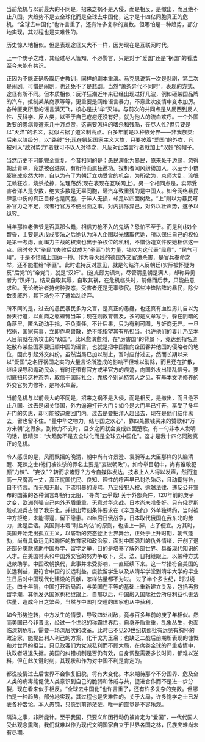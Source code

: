 当前危机与以前最大的不同是，招来之祸不是入侵，而是相反，是撤出，而且绝不止八国。大趋势不是去全球化而是全球去中国化，这才是十四亿同胞真正的危机。“全球去中国化”也许言重了，还有许多复杂的变数。但哪怕是一种趋势，部分地实现，其过程也是灾难性的。 

历史惊人地相似。但是表现途径又大不一样，因为现在是互联网时代。

上一个庚子之难，其经过尽人皆知，不必赘言，只是对于“爱国”还是“祸国”的看法至今未能有共识。

正因为不能正确吸取历史教训，同样的剧本重演。马克思说第一次是悲剧，第二次是闹剧。可惜是闹剧，也还免不了是悲剧。当然“萧条异代不同时”，表现的方式、途径有所不同。但本质相似：反洋狂潮近年来已经出现过好几波，例如砸某国品牌的汽车，抵制某某商家等等，更重要是网络语言暴力，不意此次疫情中变本加厉。各种匪夷所思的谣言满天飞，核心是扶“华”灭洋。与前次的共同点是从反西到反人性、反科学、反人类，以至于自己疮疤还没有好，就为他人的流血欢呼。一个外国政要的患病竟遭来几十万点赞，这需要怎样的嗜杀和残酷，丧尽人性?但只要是以“灭洋”的名义，就似占据了道义制高点。百多年前是以种族分界——非我族类;后来以阶级分，以“路线”分;现在祭起国家主义大旗，只要披着“爱国”的外衣，凡被列入“敌对势力”者就可不以人对待之，凡反对此类言行者就加上“汉奸”的帽子。

当然历史不可能完全重复。今昔相同的是：愚民演化为暴民，原来处于边缘，忽得朝廷青睐，竟然被召进京，有所恃而疯狂邀功。投机者闻风纷纷加入，以至于小群膨胀成庞然大物，自以为有了为朝廷立功受赏的机会，为所欲为，京师大乱，流氓无赖狂欢，烧杀抢掠，法理荡然(现在表现在互联网上)。另一个相同点是，实际受害者洋人是少数，绝大多数是无辜同胞，砸汽车致重残的是中国人。如今网络暴民肆意中伤的真正目标也是同胞，于洋人无损，却足以四面树敌。“上”则以为暴民可补官力之不足，或者行官方不便出面之事，对内排除异己，对外以壮声势，遂予以纵容。

当年那位老佛爷是否真那么蠢，相信刀枪不入的鬼话？恐怕不至于。而是利(权)令智昏，主要是从戊戌变法之后她认为洋人企图以光绪取代她，所以保住自己的权位是第一考虑，而竭力主战的权贵也出于争权位的私利，不惜伪造文件使她相信这一点。同时夸大“拳民”(失败后就成为“拳匪”)的力量，错以为这代表“民意”，“民气可用”。于是不惜赌上国运一搏。作为导火线的德国外交官遭杀害，是官兵奉命之举，还不能推给“拳匪”。此时谁持反对意见，就是勾结洋人反朝廷(实际被怀疑为反“后党”的“帝党”)，就是“汉奸”。(这点颇为讽刺，尽管清皇朝是满人，却称异见者为“汉奸”)。结果自取其辱，自取其祸，在危机临头时，前倨而后恭，只能曲意求和。无论统治者持何种姿态，受害者还是无辜黎民。那些冲锋陷阵的暴民，除少数贵戚外，其下场免不了遭始乱终弃。

所不同的是，过去的愚民暴民多为文盲，是真正的愚蠢，也还真有血性男儿自以为替天行道，以血肉之躯螳臂当车；现在则教育普及，多的是文章写手，躲在阴暗的角落里，匿名动动手指，不负责任，不计后果，只为有利可图，与奸商无异。一旦招祸，国家有事，立即作鸟兽散，绝不能指望其有所担当。也许他们的妻儿乃至本人目前就在所攻击的“敌国”。此风愈演愈烈，在“厉害国”的背景下，竟达到指名道姓散布某些国家要归顺中国的谣言，也就是把中国推向企图吞并他国的侵略者的地位，因此引起外交纠纷。虽然当局已加以制止，暂时应付过去，然而长期以来以“爱国”之名行祸国之实的大量言论所造成的影响不但难以消除，而且还在扩散，继续误导和煽动民众，有时还带有官方或半官方的痕迹，向国外发出错乱信号。要彻底扭转这种态势，取信于国际社会，靠极个别尚持常人之见，有基本文明修养的外交官努力修补，是杯水车薪。

当前危机与以前最大的不同是，招来之祸不是入侵，而是相反，是撤出，而且绝不止八国。过去是闭关锁国，外力逼迫打开大门；如今是大门早已打开，享受了多年开门的实惠，却可能被迫缩回门内。过去是要把洋人赶出去，现在是他们结伴离去，留也留不住。“量中华之物力，结与国之欢心”，靠四处撒钱买来的赞歌和“万方来朝”之假象，到物力不支时，旦夕之间就会变成四面楚歌。有一句非本人发明的话，很精辟：“大趋势不是去全球化而是全球去中国化”。这才是我十四亿同胞真正的危机。

令人感叹的是，风雨飘摇的晚清，朝中尚有许景澄、袁昶等五大臣那样的头脑清醒、死谏之士(他们被诛杀的罪名主要是“妄议朝政”)。如今举目朝中，尚有谁敢犯颜“力谏”、“妄议”？转而求诸野？方今自媒体发达，技术上人人得以发声，然而道高一尺魔高一丈，真正忧国忧民、良知、理性的呼声早已封杀殆尽，且动辄得咎，自不待言。而无知无耻、下流粗暴的谩骂，乃至侵犯人权、逾越法律、违反公开宣布的国策的各种谰言却畅行无阻，“导向”云乎哉!
关于外部条件，120年前的庚子之变，欧洲列强自己内外矛盾重重，无意对华恋战。日本尚未准备好。只有俄罗斯趁机派兵占领了我东北，并提出苛刻条件要求在《辛丑条约》外单独缔约，当时被中方拒绝，未能得逞，留下隐患。四年后日俄战争，日本取代俄国在我东北的势力，此是后话。美国则本着“利益均沾”的原则，也插上一脚，占了便宜。方其时，美国开始走出孤立主义，以崭新的姿态登上世界舞台，正处于上升时期，朝气蓬勃，尚有具备远见和胸怀的教育家和政治家，面对中国强烈的仇外情绪，开创了退还部分庚款资助中国办学、留学之举，目的是培养了解外部世界、具备现代知识的人才。在美国带头和中国外交官的努力争取下，英、法、日相继跟上，以某种方式退款助学。中国改朝换代，此事并未受影响，一直延续下来。这一举措符合美国的长远利益，更符合中国的长远利益。庚款留学生以及从清华学堂到清华大学的毕业生日后对中国现代化建设的贡献，怎样估量都不为过。
过了半个多世纪，时过境迁。四十年前，中国打开新局面，与美国在平等的基础上重新建立关系，包括再掀留学潮。其他发达国家也相继跟上。自那以后，中国融入国际社会所获利益也无法估量，造成今日之繁荣。当然与中国打交道的国家也从中获利。

如今形势逆转，中方发生的情景，导致四处树敌，竟与百多年前的庚子年相似。然而美国已今非昔比，经过一个世纪的称霸世界后，自身矛盾重重，乱象丛生，也面临深刻危机，需要一场深层次的改革。此时已不见20世纪初那批有远见有胸怀的政治家，能提出利人利己的方案，化干戈为玉帛；也缺乏二战后前期所表现的慷慨和对世界的担当。只见政客们为党派私利而不顾大局，在席卷全球的严重疫情中，执政者进退失据。美国的纠错机制是否仍有效，自身调整需要多长时间，都难以逆料，但在此关键时刻，其现状和作为对中国不利是肯定的。

都说疫情过去后世界不会恢复旧貌，将有大变化。本来期待那个不分国界、危及全人类的病毒能促使人类意识到自己的脆弱和休戚与共，促进合作而不是进一步分裂，现在看来似乎相反。“全球去中国化”也许言重了，还有许多复杂的变数。但哪怕是一种趋势，部分地实现，其过程也是灾难性的。关于大局，许多饱学之士已发表各种宏论。本人愚钝，只感到前途茫茫，唯一的直觉是不容乐观。

隔洋之事，非所能计。至于我国，只要义和团行动仍被肯定为“爱国”，一代代国人受此观念熏陶，我们就难以作为现代文明国家自立于世界各国之林，民族灾难尚未有尽期。﻿